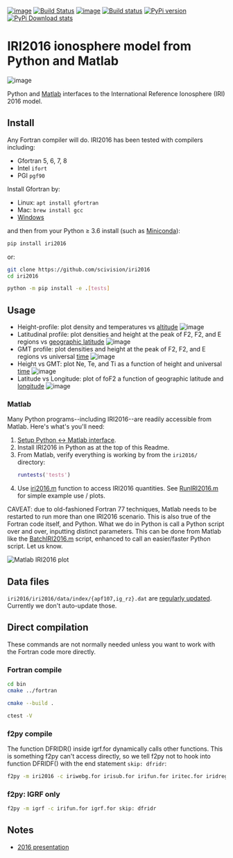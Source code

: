 [![image](https://zenodo.org/badge/DOI/10.5281/zenodo.240895.svg)](https://doi.org/10.5281/zenodo.240895)
[![Build Status](https://travis-ci.org/scivision/IRI2016.svg?branch=master)](https://travis-ci.org/scivision/IRI2016)
[![image](https://coveralls.io/repos/github/scivision/IRI2016/badge.svg?branch=master)](https://coveralls.io/github/scivision/IRI2016?branch=master)
[![Build status](https://ci.appveyor.com/api/projects/status/euvvim6aus3dagwq?svg=true)](https://ci.appveyor.com/project/scivision/pyiri2016)
[![PyPi version](https://img.shields.io/pypi/pyversions/iri2016.svg)](https://pypi.python.org/pypi/iri2016)
[![PyPi Download stats](http://pepy.tech/badge/iri2016)](http://pepy.tech/project/iri2016)


# IRI2016 ionosphere model from Python and Matlab

![image](./figures/iri2DExample02.gif)

Python and [Matlab](#matlab) interfaces to the International Reference Ionosphere (IRI) 2016 model.

## Install

Any Fortran compiler will do. 
IRI2016 has been tested with compilers including:

* Gfortran 5, 6, 7, 8
* Intel `ifort`
* PGI `pgf90`

Install Gfortran by:

-   Linux: `apt install gfortran`
-   Mac: `brew install gcc`
-   [Windows](https://www.scivision.co/windows-gcc-gfortran-cmake-make-install/)

and then from your Python &ge; 3.6 install (such as [Miniconda](https://conda.io/miniconda.html)):

```sh
pip install iri2016
```

or:
```sh
git clone https://github.com/scivision/iri2016
cd iri2016

python -m pip install -e .[tests]
```
    
## Usage

* Height-profile: plot density and temperatures vs [altitude](./AltitudeProfile.py)
  ![image](./figures/iri1DExample01.png)
* Latitudinal profile: plot densities and height at the peak of F2, F2, and E regions vs [geographic latitude](./LatitudeProfile.py)
  ![image](./figures/iri1DExample02.png)
* GMT profile: plot densities and height at the peak of F2, F2, and E regions vs universal [time](./TimeProfile.py)
  ![image](./figures/iri1DExample08.png)
* Height vs GMT: plot Ne, Te, and Ti as a function of height and universal [time](./examples/example01.py)
  ![image](./figures/iri2DExample01.png)
* Latitude vs Longitude: plot of foF2 a function of geographic latitude and [longitude](./examples/example02.py)
  ![image](./figures/iri2DExample02.png)
  
### Matlab
Many Python programs--including IRI2016--are readily accessible from Matlab.
Here's what's you'll need:

1. [Setup Python &harr; Matlab interface](https://www.scivision.co/matlab-python-user-module-import/).
2. Install IRI2016 in Python as at the top of this Readme.
3. From Matlab, verify everything is working by from the `iri2016/` directory:
   ```matlab
   runtests('tests')
   ```
4. Use [iri2016.m](./matlab/iri2016.m) function to access IRI2016 quantities.  See [RunIRI2016.m](./matlab/RunIRI2016.m) for simple example use / plots.

CAVEAT: due to old-fashioned Fortran 77 techniques, Matlab needs to be restarted to run more than one IRI2016 scenario.
This is also true of the Fortran code itself, and Python.
What we do in Python is call a Python script over and over, inputting distinct parameters.
This can be done from Matlab like the [BatchIRI2016.m](./matlab/BatchIRI2016.m) script, enhanced to call an easier/faster Python script.
Let us know.

![Matlab IRI2016 plot](./figures/matlab.png)

## Data files

`iri2016/iri2016/data/index/{apf107,ig_rz}.dat` are 
[regularly updated](http://irimodel.org/indices/).
Currently we don't auto-update those.

## Direct compilation

These commands are not normally needed unless you want to work with the Fortran code more directly.

### Fortran compile

```sh
cd bin
cmake ../fortran

cmake --build .

ctest -V
```

### f2py compile

The function DFRIDR() inside igrf.for dynamically calls other functions.
This is something f2py can't access directly, so we tell f2py not to
hook into function DFRIDF() with the end statement `skip: dfridr`:

```sh
f2py -m iri2016 -c iriwebg.for irisub.for irifun.for iritec.for iridreg.for igrf.for  cira.for iriflip.for  skip: dfridr
```

### f2py: IGRF only

```sh
f2py -m igrf -c irifun.for igrf.for skip: dfridr
```

## Notes

* [2016 presentation](https://doi.org/10.5281/zenodo.1493021)
